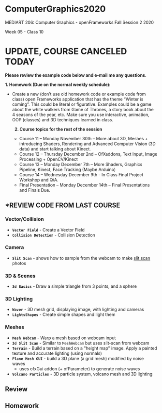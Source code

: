 # ComputerGraphics2020

MEDIART 206: Computer Graphics - openFrameworks
Fall Session 2 2020  

Week 05 - Class 10

# UPDATE, COURSE CANCELED TODAY
**Please review the example code below and e-mail me any questions.**

**1. Homework (Due on the normal weekly schedule):**
 
- Create a new (don’t use old homework code or example code from class) open Frameworks application that has the theme “Winter is coming”. This could be literal or figurative. Examples could be a game about the white walkers from Game of Thrones, a story book about the 4 seasons of the year, etc. Make sure you use interactive, animation, OOP (classes) and 3D techniques learned in class.

	 
	**2. Course topics for the rest of the session**
	 
	- Course 11 – Monday November 30th – More about 3D, Meshes + introducing Shaders, Rendering and Advanced Computer Vision (3D data) and start talking about Kinect.
	- Course 12 – Thursday December 2nd – OfXaddons, Text Input, Image Processing + OpenCV/Kinect
	- Course 13 – Monday December 7th – More Shaders, Graphics Pipeline, Kinect, Face Tracking (Maybe Arduino)
	- Course 14 – Wednesday December 9th - In Class Final Project Workshop and Q/A.
	- Final Presentation – Monday December 14th – Final Presentations and Finals Due.

## \*REVIEW CODE FROM LAST COURSE

### Vector/Collision

- **`Vector Field`** - Create a Vector Field
- **`Collision Detection`** - Collision Detection

### Camera
- **`Slit Scan`** - shows how to sample from the webcam to make [slit scan][1] photos

### 3D & Scenes

- **`3d Basics`** - Draw a simple triangle from 3 points, and a sphere

### 3D Lighting

- **`Waver`** - 3D mesh grid, displaying image, with lighting and cameras
- **`LightsShapes`** - Create simple shapes and light them     

### Meshes

- **`Mesh Webcam`** - Warp a mesh based on webcam input    
- **`3d Slit Scan`** - Similar to `MeshWebcam` but uses slit-scan from webcam 
- **`Terrain`**  - Build a terrain based on a "height map" image. Apply a painted texture and accurate lighting (using normals)  
- **`Plane Mesh GUI`** - build a 3D plane (a grid mesh) modified by noise waves
   - uses ofxGui addon (+ ofParameter) to generate noise waves
- **`Volcano Particles`** - 3D particle system, volcano mesh and 3D lighting

## Review

## Homework

[1]:	https://www.youtube.com/watch?v=NSesvu_uqLo